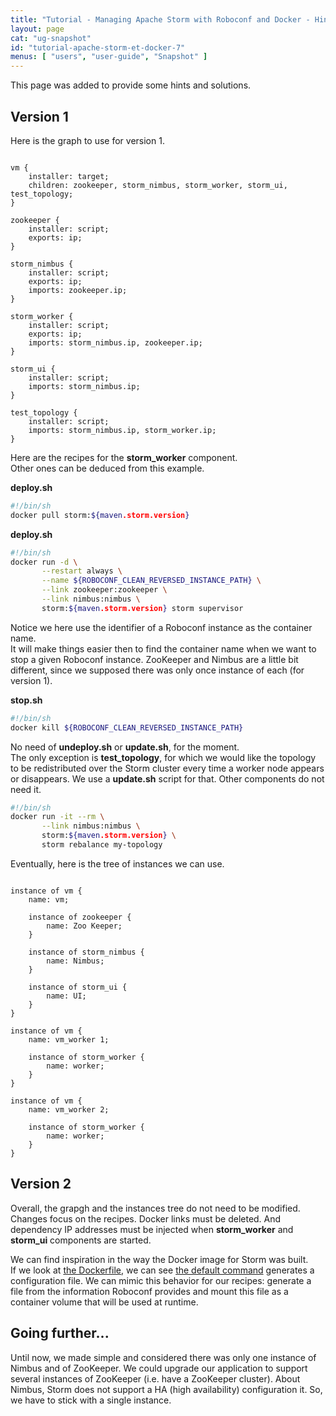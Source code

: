 ```yaml
---
title: "Tutorial - Managing Apache Storm with Roboconf and Docker - Hints and Solutions"
layout: page
cat: "ug-snapshot"
id: "tutorial-apache-storm-et-docker-7"
menus: [ "users", "user-guide", "Snapshot" ]
---
```


This page was added to provide some hints and solutions.  


## Version 1

Here is the graph to use for version 1.

<pre><code class="language-roboconf">
vm {
	installer: target;
	children: zookeeper, storm_nimbus, storm_worker, storm_ui, test_topology;
}

zookeeper {
	installer: script;
	exports: ip;
}

storm_nimbus {
	installer: script;
	exports: ip;
	imports: zookeeper.ip;
}

storm_worker {
	installer: script;
	exports: ip;
	imports: storm_nimbus.ip, zookeeper.ip;
}

storm_ui {
	installer: script;
	imports: storm_nimbus.ip;
}

test_topology {
	installer: script;
	imports: storm_nimbus.ip, storm_worker.ip;
}
</code></pre>

Here are the recipes for the **storm_worker** component.  
Other ones can be deduced from this example.

**deploy.sh**

```bash
#!/bin/sh
docker pull storm:${maven.storm.version}
```

**deploy.sh**

```bash
#!/bin/sh
docker run -d \
       --restart always \
       --name ${ROBOCONF_CLEAN_REVERSED_INSTANCE_PATH} \
       --link zookeeper:zookeeper \
       --link nimbus:nimbus \
       storm:${maven.storm.version} storm supervisor
```

Notice we here use the identifier of a Roboconf instance as the container name.  
It will make things easier then to find the container name when we want to stop
a given Roboconf instance. ZooKeeper and Nimbus are a little bit different, since we
supposed there was only once instance of each (for version 1).

**stop.sh**

```bash
#!/bin/sh
docker kill ${ROBOCONF_CLEAN_REVERSED_INSTANCE_PATH}
```

No need of **undeploy.sh** or **update.sh**, for the moment.  
The only exception is **test_topology**, for which we would like the topology to be redistributed
over the Storm cluster every time a worker node appears or disappears. We use a **update.sh** script
for that. Other components do not need it.

```bash
#!/bin/sh
docker run -it --rm \
       --link nimbus:nimbus \
       storm:${maven.storm.version} \
       storm rebalance my-topology
```

Eventually, here is the tree of instances we can use.

<pre><code class="language-roboconf">
instance of vm {
	name: vm;

	instance of zookeeper {
		name: Zoo Keeper;
	}

	instance of storm_nimbus {
		name: Nimbus;
	}

	instance of storm_ui {
		name: UI;
	}
}

instance of vm {
	name: vm_worker 1;

	instance of storm_worker {
		name: worker;
	}
}

instance of vm {
	name: vm_worker 2;

	instance of storm_worker {
		name: worker;
	}
}
</code></pre>


## Version 2

Overall, the grapgh and the instances tree do not need to be modified.  
Changes focus on the recipes. Docker links must be deleted. And dependency IP addresses must be
injected when **storm_worker** and **storm_ui** components are started.

We can find inspiration in the way the Docker image for Storm was built.  
If we look at [the Dockerfile](https://github.com/31z4/storm-docker/blob/e20c50c9704ed64765ba80e6964df4c0c189be3e/1.1.0/Dockerfile),
we can see [the default command](https://github.com/31z4/storm-docker/blob/e20c50c9704ed64765ba80e6964df4c0c189be3e/1.1.0/docker-entrypoint.sh)
generates a configuration file. We can mimic this behavior for our recipes: generate a file from the information Roboconf provides and
mount this file as a container volume that will be used at runtime.


## Going further...

Until now, we made simple and considered there was only one instance of Nimbus and of ZooKeeper. We could
upgrade our application to support several instances of ZooKeeper (i.e. have a ZooKeeper cluster). About Nimbus,
Storm does not support a HA (high availability) configuration it. So, we have to stick with a single instance.
